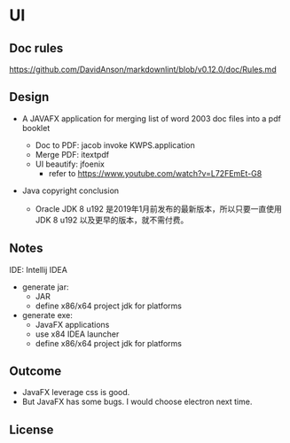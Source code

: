 # UI

## Doc rules

<https://github.com/DavidAnson/markdownlint/blob/v0.12.0/doc/Rules.md>

## Design

* A JAVAFX application for merging list of word 2003 doc files into a pdf booklet
  * Doc to PDF: jacob invoke KWPS.application
  * Merge PDF: itextpdf
  * UI beautify: jfoenix  
    * refer to <https://www.youtube.com/watch?v=L72FEmEt-G8>

* Java copyright conclusion
  * Oracle JDK 8 u192 是2019年1月前发布的最新版本，所以只要一直使用 JDK 8 u192 以及更早的版本，就不需付费。

## Notes

IDE: Intellij IDEA

* generate jar:
  * JAR
  * define x86/x64 project jdk for platforms
* generate exe: 
  * JavaFX applications
  * use x84 IDEA launcher
  * define x86/x64 project jdk for platforms

## Outcome

* JavaFX leverage css is good.
* But JavaFX has some bugs. I would choose electron next time.

## License

